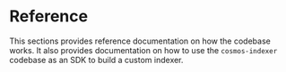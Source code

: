 # Reference

This sections provides reference documentation on how the codebase works. It also provides documentation on how to use the `cosmos-indexer` codebase as an SDK to build a custom indexer.
